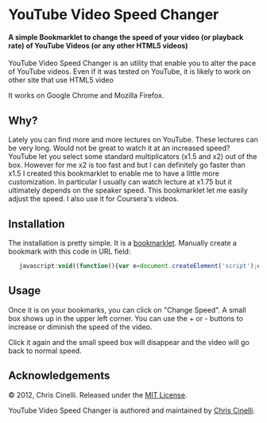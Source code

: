# YouTube Video Speed Changer
#### A simple Bookmarklet to change the speed of your video (or playback rate) of YouTube Videos (or any other HTML5 videos)

YouTube Video Speed Changer is an utility that enable you to alter the pace of YouTube videos. Even if it was tested on YouTube,
it is likely to work on other site that use HTML5 video

It works on Google Chrome and  Mozilla Firefox.

Why?
----

Lately you can find more and more lectures on YouTube. These lectures can be very long. Would not be great to watch it at an increased speed?
YouTube let you select some standard multiplicators (x1.5 and x2) out of the box. However for me x2 is too fast and but I can definitely go faster than x1.5
I created this bookmarklet to enable me to have a little more customization. In particular I usually can watch lecture at x1.75 but it ultimately depends on the speaker speed.
This bookmarklet let me easily adjust the speed. I also use it for Coursera's videos.


Installation
------------

The installation is pretty simple. It is a [bookmarklet][wiki-definition]. Manually create a bookmark with this code in URL field: 
```  javascript
   javascript:void((function(){var e=document.createElement('script');e.setAttribute('src','https://shtrih.github.io/youtube-video-speed-changer-bookmarklet/src/youtube-video-speed-changer-bookmarklet.min.js');document.body.appendChild(e)})())
```


Usage
-----

Once it is on your bookmarks, you can click on "Change Speed". A small box shows 
up in the upper left corner. You can use the + or - buttons to increase or
diminish the speed of the video.

Click it again and the small speed box will disappear and the video will go back
to normal speed.


Acknowledgements
----------------

© 2012, Chris Cinelli. Released under the [MIT License](http://www.opensource.org/licenses/mit-license.php).

YouTube Video Speed Changer is authored and maintained by [Chris Cinelli][cc].

[wiki-definition]: https://en.wikipedia.org/wiki/Bookmarklet
[cc]: http://www.linkedin.com/in/criscinelli
